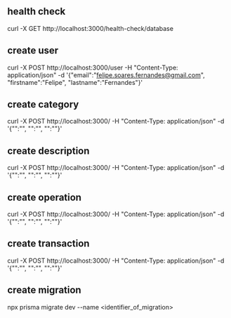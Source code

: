 ## health check

curl -X GET http://localhost:3000/health-check/database

## create user

curl -X POST http://localhost:3000/user -H "Content-Type: application/json" -d '{"email":"felipe.soares.fernandes@gmail.com", "firstname":"Felipe", "lastname":"Fernandes"}'

## create category

curl -X POST http://localhost:3000/ -H "Content-Type: application/json" -d '{"":"", "":"", "":""}'

## create description

curl -X POST http://localhost:3000/ -H "Content-Type: application/json" -d '{"":"", "":"", "":""}'

## create operation

curl -X POST http://localhost:3000/ -H "Content-Type: application/json" -d '{"":"", "":"", "":""}'

## create transaction

curl -X POST http://localhost:3000/ -H "Content-Type: application/json" -d '{"":"", "":"", "":""}'

## create migration

npx prisma migrate dev --name <identifier_of_migration>

